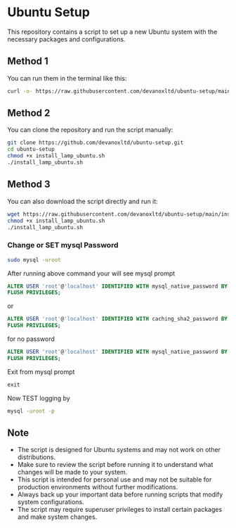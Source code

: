 # Ubuntu Setup
This repository contains a script to set up a new Ubuntu system with the necessary packages and configurations.

## Method 1
You can run them in the terminal like this:

```bash
curl -o- https://raw.githubusercontent.com/devanoxltd/ubuntu-setup/main/install_lamp_ubuntu.sh | bash
```
## Method 2
You can clone the repository and run the script manually:

```bash
git clone https://github.com/devanoxltd/ubuntu-setup.git
cd ubuntu-setup
chmod +x install_lamp_ubuntu.sh
./install_lamp_ubuntu.sh
```

## Method 3
You can also download the script directly and run it:

```bash
wget https://raw.githubusercontent.com/devanoxltd/ubuntu-setup/main/install_lamp_ubuntu.sh
chmod +x install_lamp_ubuntu.sh
./install_lamp_ubuntu.sh
```

### Change or SET mysql Password

```bash
sudo mysql -uroot
```

After running above command your will see mysql prompt

```sql
ALTER USER 'root'@'localhost' IDENTIFIED WITH mysql_native_password BY 'yourpassword';
FLUSH PRIVILEGES;
```
or

```sql
ALTER USER 'root'@'localhost' IDENTIFIED WITH caching_sha2_password BY 'yourpasswd';
FLUSH PRIVILEGES;
```

for no password

```sql
ALTER USER 'root'@'localhost' IDENTIFIED WITH mysql_native_password BY '';
FLUSH PRIVILEGES;
```

Exit from mysql prompt

```sql
exit
```

Now TEST logging by

```bash
mysql -uroot -p
```
## Note
- The script is designed for Ubuntu systems and may not work on other distributions.
- Make sure to review the script before running it to understand what changes will be made to your system.
- This script is intended for personal use and may not be suitable for production environments without further modifications.
- Always back up your important data before running scripts that modify system configurations.
- The script may require superuser privileges to install certain packages and make system changes.